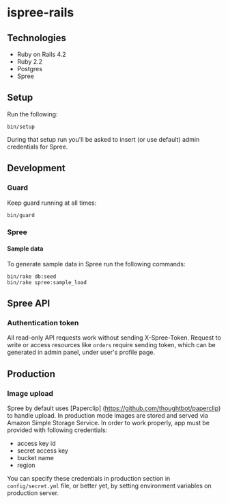 # ispree-rails

## Technologies

* Ruby on Rails 4.2
* Ruby 2.2
* Postgres
* Spree

## Setup

Run the following:

```
bin/setup
```

During that setup run you'll be asked to insert (or use default)
admin credentials for Spree.

## Development

### Guard

Keep guard running at all times:

```
bin/guard
```

### Spree

#### Sample data

To generate sample data in Spree run the following commands:

```
bin/rake db:seed
bin/rake spree:sample_load
```

## Spree API

### Authentication token

All read-only API requests work without sending X-Spree-Token.
Request to write or access resources like `orders` require sending token,
which can be generated in admin panel, under user's profile page.

## Production

### Image upload

Spree by default uses [Paperclip] (https://github.com/thoughtbot/paperclip) to handle upload.
In production mode images are stored and served via Amazon Simple Storage Service.
In order to work properly, app must be provided with following credentials:

* access key id
* secret access key
* bucket name
* region

You can specify these credentials in production section in `config/secret.yml`
file, or better yet, by setting environment variables on production server.


